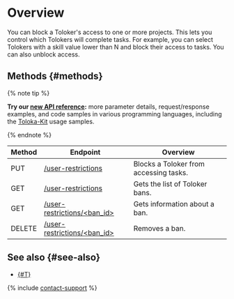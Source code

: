 # Overview

You can block a Toloker's access to one or more projects. This lets you control which Tolokers will complete tasks. For example, you can select Tolokers with a skill value lower than N and block their access to tasks. You can also unblock access.

## Methods {#methods}

{% note tip %}

**Try our [new API reference](https://toloka.ai/docs/api/api-reference/#tag--user-restriction):** more parameter details, request/response examples, and code samples in various programming languages, including the [Toloka-Kit](../../toloka-kit/index.md) usage samples.

{% endnote %}

Method | Endpoint | Overview
----- | ----- | -----
PUT | [/user-restrictions](ban-create.md) | Blocks a Toloker from accessing tasks.
GET | [/user-restrictions](ban-get-list.md) | Gets the list of Toloker bans.
GET | [/user-restrictions/<ban_id>](ban-get-info.md) | Gets information about a ban.
DELETE | [/user-restrictions/<ban_id>](ban-delete.md) | Removes a ban.

## See also {#see-also}

- [{#T}](../../guide/concepts/ban.md)

{% include [contact-support](../../guide/_includes/contact-support.md) %}